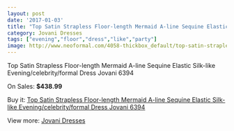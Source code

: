 ```yaml
---
layout: post
date: '2017-01-03'
title: "Top Satin Strapless Floor-length Mermaid A-line Sequine Elastic Silk-like Evening/celebrity/formal Dress Jovani 6394"
category: Jovani Dresses
tags: ["evening","floor","dress","like","party"]
image: http://www.neoformal.com/4058-thickbox_default/top-satin-strapless-floor-length-mermaid-a-line-sequine-elastic-silk-like-evening-celebrity-formal-dress-jovani-6394.jpg
---
```

Top Satin Strapless Floor-length Mermaid A-line Sequine Elastic Silk-like Evening/celebrity/formal Dress Jovani 6394

On Sales: **$438.99**
<a href="https://www.neoformal.com/en/jovani-dresses/1513-top-satin-strapless-floor-length-mermaid-a-line-sequine-elastic-silk-like-evening-celebrity-formal-dress-jovani-6394.html"><amp-img layout="responsive" width="600" height="600" src="//www.neoformal.com/4058-thickbox_default/top-satin-strapless-floor-length-mermaid-a-line-sequine-elastic-silk-like-evening-celebrity-formal-dress-jovani-6394.jpg" alt="Top Satin Strapless Floor-length Mermaid A-line Sequine Elastic Silk-like Evening/celebrity/formal Dress Jovani 6394 0" /></a>
<a href="https://www.neoformal.com/en/jovani-dresses/1513-top-satin-strapless-floor-length-mermaid-a-line-sequine-elastic-silk-like-evening-celebrity-formal-dress-jovani-6394.html"><amp-img layout="responsive" width="600" height="600" src="//www.neoformal.com/4059-thickbox_default/top-satin-strapless-floor-length-mermaid-a-line-sequine-elastic-silk-like-evening-celebrity-formal-dress-jovani-6394.jpg" alt="Top Satin Strapless Floor-length Mermaid A-line Sequine Elastic Silk-like Evening/celebrity/formal Dress Jovani 6394 1" /></a>
<a href="https://www.neoformal.com/en/jovani-dresses/1513-top-satin-strapless-floor-length-mermaid-a-line-sequine-elastic-silk-like-evening-celebrity-formal-dress-jovani-6394.html"><amp-img layout="responsive" width="600" height="600" src="//www.neoformal.com/4060-thickbox_default/top-satin-strapless-floor-length-mermaid-a-line-sequine-elastic-silk-like-evening-celebrity-formal-dress-jovani-6394.jpg" alt="Top Satin Strapless Floor-length Mermaid A-line Sequine Elastic Silk-like Evening/celebrity/formal Dress Jovani 6394 2" /></a>

Buy it: [Top Satin Strapless Floor-length Mermaid A-line Sequine Elastic Silk-like Evening/celebrity/formal Dress Jovani 6394](https://www.neoformal.com/en/jovani-dresses/1513-top-satin-strapless-floor-length-mermaid-a-line-sequine-elastic-silk-like-evening-celebrity-formal-dress-jovani-6394.html "Top Satin Strapless Floor-length Mermaid A-line Sequine Elastic Silk-like Evening/celebrity/formal Dress Jovani 6394")

View more: [Jovani Dresses](https://www.neoformal.com/en/15-jovani-dresses "Jovani Dresses")